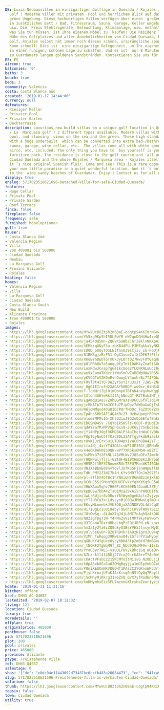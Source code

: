 ```yaml
---
DE: Luxus-Neubauvillen in einzigartiger Golflage in Quesada / Rojales / La Marquesa
  Golf ! Moderne Villen mit privatem  Pool und herrlichem Blick auf das Meer und die
  grüne Umgebung. Diese hochwertigen Villen verfügen über einen  großen Keller, der
  in zusätzlichen Bett / Bad, Fitnessraum, Sauna, Garage, Keller umgebaut werden könnte,
  usw. Die  Preis Elektrogeräte, Beleuchtung, Klimaanlage, usw. enthalten. Alles,
  was Sie tun müssen, ist Ihre eigenen Möbel zu  kaufen! Die Residenz liegt in der
  Nähe des Golfplatzes und aller Annehmlichkeiten von Ciudad Quesada, Rojales,  Marquesa
  Golf. Rojales selbst hat immer noch dieses schöne, ursprüngliche spanische Flair.
  Komm schnell! Dies ist  eine einzigartige Gelegenheit, um Ihr eigenes kleines Paradies
  in einer ruhigen, schönen Lage zu schaffen. Und es ist  nur 8 Minuten mit dem Auto
  zu Guardamars langen goldenen Sandstränden. Kontaktieren Sie uns für alle Details.
ES: ES
aircon: true
balconies: '0'
baths: 3
beach: true
beds: 3
community: Valencia
costa: Costa Blanca Süd
created: '2019-01-17 14:44:00'
currency: null
defeatures:
- Riesiger Keller
- Privater Pool
- Privater Garten
- Dachterrasse
description: Luxurious new build villas on a unique golf location in Quesada / Rojales
  / La  Marquesa golf ! 2 different types available. Modern villas with a private
  pool, and stunning  views on the sea and the green. These high standard villas come
  with a huge underbuilt  which can be converted into extra bed-/bathrooms, fitness,
  sauna, garage, wine cellar, etc.  The villas come all with white goods, lights,
  airco, etc. included. The only thing you have to  buy yourself is your personal
  furniture pack. The residence is close to the golf course and  all amenities of
  Ciudad Quesada and the whole Rojales / Marquesa area - Rojales itself  still has
  it ́ s nice original Spanish flair. Come and see! This is a rare opportunity to  create
  your own little paradise in a quiet wonderful location. And it ́ s only 8 minutes
  to the  wide sandy beaches of Guardamar. Enjoy!! Contact us for all details.
display: true
enslug: 5717023518621696-Detached-Villa-for-sale-Ciudad-Quesada/
features:
- Huge Cellar
- Private Pool
- Private Garden
- Roof Terrace
finca: false
fireplace: false
frequency: sale
furnished: Möbeloptionen
golf: true
hauser:
- Costa Blanca Süd
- Valencia Region
- Villa
- von 400001 bis 500000
- Ciudad Quesada
- Neubau
- La Marquesa Golf
- Provinz Alicante
- Rojales
heating: false
homes:
- Valencia Region
- Villa
- La Marquesa Golf
- Ciudad Quesada
- Costa Blanca South
- New Build
- Alicante Province
- from 400001 to 500000
- Rojales
images:
- https://lh3.googleusercontent.com/MYwkUcB8Ztph2n6BaE-cdgtp94KKI0rNGv4lYx6uBTkyH10P8qFxgRunXemPZwqvHXEPmiaU1yOzof1YY5Z_=w640-rj-e30-l100
- https://lh3.googleusercontent.com/Yk5xg9KpShI5DLEwYM-eW2qoDGH4Hw4reQMigbDOhjEi74w-TSwfuY3FxfgpVZAN0zHgFF91UcfF2kAfe6zA=w640-rj-e30-l100
- https://lh3.googleusercontent.com/ja454OdSHn-ZQGVKSaWbzChrZBklnNmXpA2OXvdf4R1jsuAuE5EFU_GIq_gVE0lrwrOV6P4GpGqPPHyWliaq=w640-rj-e30-l100
- https://lh3.googleusercontent.com/hEMksqUNyF3u-zbKB4dFU-PJMTqkkxYyNKD6kMVcvKuOC1sw1Qjl3W_DZZ4rwozsrzGdM7hmd7hOMYLCdZRX=w640-rj-e30-l100
- https://lh3.googleusercontent.com/sD0D_oU0yTOSLNifnxUJ9sCjiv_sb-FoOjUwKShLFjB834-CvdbEwV2CWKWMC5fe-OZiF3Sy6y0H6jMTK2YB=w640-rj-e30-l100
- https://lh3.googleusercontent.com/61BK5gjzRrP51-OgX1vsw2xfXlDF67fPtlerzSx2yXM3V-_TxDIzg3m4qzt4akz3MoEkCSs2xC30dIbDqwzVKw=w640-rj-e30-l100
- https://lh3.googleusercontent.com/RKoBYnDEDlGTmUk3yL0rt0Z7NwJFOYGaqdwqPKoYpiLcL6ZGbINzmYiOy1_MDWsvy07bPCZIwlidtK5BI3hY=w640-rj-e30-l100
- https://lh3.googleusercontent.com/p8lPRh8w7o5unqu9tyTntIDAM4yZvaStSUmfNzbAIsFBuTWCdZfuLaUNooygsmaYJ9N-byR_FG9Q6lAdEShH=w640-rj-e30-l100
- https://lh3.googleusercontent.com/LnxRdwJCnap7gGe1kcUo62YLQNXNLuUCz0gz3T8Y4T3w3bIJujUzvOAVIJ6ECod0GEN_9lP573Hy2_1pEVNY=w640-rj-e30-l100
- https://lh3.googleusercontent.com/wy9xEamA7Kdzr1tWuSnCwZuBGWpHWwlRS5cCjNkjyd9L-YDbT_K_-x4EGExEMmPUvuJDTBoxb-pjuYqnbFh8=w640-rj-e30-l100
- https://lh3.googleusercontent.com/pKVCGTwV2KOwRvhQuwyLY4wuUrBi7TJPGbaR7sEoheW56s1qOt8PPNqVzo9xg1HRT91sGJsIUZStzmZrko_z=w640-rj-e30-l100
- https://lh3.googleusercontent.com/FRyf8t4IYQ-DWZyrSyYZru3xJt_72W5-2NgM_-SmJOpjo_nq86V27NpSeF8Bm5CAqXR2mIr_1j_Mrm3_SZyP=w640-rj-e30-l100
- https://lh3.googleusercontent.com/_HgG1EIrofd2XAGAY50BDP-ww9xr_0sHS48ByvjR_KQcS5bSoYMz26-yHmzqLORYDjiyVBDs0Cj0-RBSwH5Z_Q=w640-rj-e30-l100
- https://lh3.googleusercontent.com/f-TcNHriZg10jmObnpUTBfnN4nVgvhwKqgkobmNhmtMQbtjoxQnkuTfunv0Ys0Beh391qQiVNBc5EPHBwHay=w640-rj-e30-l100
- https://lh3.googleusercontent.com/1Xtoh4AEYeRkIItAjbNnqGT-R2TBxk3HT_ohX2LCB03bde60RWCEm11GvG-hy-DafCXkIP3Hg3YEv3igpdQ=w640-rj-e30-l100
- https://lh3.googleusercontent.com/EgAmqQ1A8J7Z0hQGMraXzHDG6LGfolJq1vNpAVMbAemYdxOYuK03bJqG4iZWIC--_kS70wOCOlxGdYeAUt0=w640-rj-e30-l100
- https://lh3.googleusercontent.com/jcMKATn7VtmJCGfu7PipDpz7dW0aGuOjTshuAYmoCDJueYodxBKB99wZQrG6ZKSOLPhdfQoFK92puyRavotJ=w640-rj-e30-l100
- https://lh3.googleusercontent.com/W6joMMqod4Ou8IDJPOrfHQOc_7qZOtG7ZmmtcalPS_gsSFMlnP2qkr4cIEA3EaOqBFGziVjYXBp01qF1LFU=w640-rj-e30-l100
- https://lh3.googleusercontent.com/IpAhsSHbSAF14Q4K9c23_HzHwUpmyrF0hzCL3jvV7xdh7tljB35N8vb-uFSToHQhFqQQaUH8Yt1voKxihaQ=w640-rj-e30-l100
- https://lh3.googleusercontent.com/mlom7MPMv1G-XhsG3iuJ8G2oQp6EfufBnknWV3YTmTQC2_VbE8r8EX69L7pgvUAXUy_M8oTzpu2xzFhKo6hj_A=w640-rj-e30-l100
- https://lh3.googleusercontent.com/ibGSMB45v_7KQYb1kSHSls-O0DT-MjDdI3w0i6EMfK15FiyC3igQVxuVrNMW3Yg5J8FVHUiY-gCImJy7Y3tc=w640-rj-e30-l100
- https://lh3.googleusercontent.com/qdAY7a7MxMPVSph6xxQ-zUK6yj75vEoSSuaLde15KDP6uUpyMLyh3Ny24AoNeMwgVmR3OauO06GJhSxC7dAR=w640-rj-e30-l100
- https://lh3.googleusercontent.com/jY14HPp3OgfRKMD8AlPtAaIhetnWuCtV08qm6hULyBcU2bAi7Jts7j5N1LswK7sy-Y2N9JShJOgGug1v0OHVlA=w640-rj-e30-l100
- https://lh3.googleusercontent.com/PUpT6yNwUJffKzC8DL23ATfgyFkdE9iackG-lgqmwaiOy1xNrpFq5g9BazgkHZuUYrah9vSrh9agZEBg_V8=w640-rj-e30-l100
- https://lh3.googleusercontent.com/c8vK1JrErxSuiLTQO4pxIvWC0h8BA42YF_ioNeE55urJQ13_OPI7ndJ91MjuO-_AeiyPp8UiLLC2N6NS3So=w640-rj-e30-l100
- https://lh3.googleusercontent.com/itx4Nj_4vcYT43DA1cvWF1UE36GfjQRHaReHa14IwpPgxHVAmeB-XI09InItAGwDWSlHkWKrv_i6xcU_WzQ=w640-rj-e30-l100
- https://lh3.googleusercontent.com/e4e6K8AkDEbOQW-wVf7XRpks6MbH-w8ZfI7Rad_-y1LW5gJ8FxILALvy5xYW5K-OP6hA0MlLN8ZuVTCIAIa0=w640-rj-e30-l100
- https://lh3.googleusercontent.com/SsPWx37i2EkNLl43VMLWv7J8SeOFv7JmchryVbgJii_OVUZXesszv8QzPfUswKy86cufIyT3TxloNSB0Np22=w640-rj-e30-l100
- https://lh3.googleusercontent.com/rHQNPuljTlji-GZtQF4B19XHmDSKz3HrpaLHQaTCxvhlqM62rfja25njs_QN6hn_PIQoqmYaI6_tc9cHazq2=w640-rj-e30-l100
- https://lh3.googleusercontent.com/HR5R2f1BF3CBnwmXRGcT8PU7MasWKIJ6Gb0M6HhaWTVKW_Gafc0Xzp_kmd1QJC__a6cegtmgQT_LHJMZ4IRF=w640-rj-e30-l100
- https://lh3.googleusercontent.com/dNJXaBbmE08nvYqvl3mfKo5Fj5nHHpEflkEXQPCnnCouvfHgTqcAaTibssnTtU2P0Nyf8TFL1FU0Jc8NxGkt=w640-rj-e30-l100
- https://lh3.googleusercontent.com/TdH_PMY2Z1NC7k4H_KYvSM977OnJm297FlQlCfq9dLW3xHAC5QWwK8NEtMyTDUlapuNuCqhfUWBdCVyOTxJ4=w640-rj-e30-l100
- https://lh3.googleusercontent.com/pl-sTlhX4bTBc1hrNmiUHr06mmBzInjxl62CtdbUH-mFIAJBXMJRz4oi-fBNkbT9Z1MCRtda4rrw7mAE4ts=w640-rj-e30-l100
- https://lh3.googleusercontent.com/8C6HJ5SiSMonYQMUUIFvkzfgXKYKgfuJ5WEXlEPVZYS4h4I2LVMmO5kTg_0F4Riy2MYZt-_pm2ZaR5iSAZRV=w640-rj-e30-l100
- https://lh3.googleusercontent.com/3HWXAoxSqhv7H66Fi6Ck60ENfOauWL2ZEjT2Q0jym_aNHulDaWW_PVxU7Pf9-7Woau0Rue5aAUeFzZQc_oU=w640-rj-e30-l100
- https://lh3.googleusercontent.com/kpDGSw7bbA4ZTsO1MzaZ9xAi5nYWOCDifGISf_E6jDXQvTafwKtocYle3cBX0I12ttU_rBXKEtv1n4O0Rpq8=w640-rj-e30-l100
- https://lh3.googleusercontent.com/4wLrRUjir8vDRwzY6YWym0gmKActcZvjvyABP_gSm5cksV2vcoRns0TdYXIHFhuPMDcH5C_KJL4yNBp_ftX4=w640-rj-e30-l100
- https://lh3.googleusercontent.com/zYTJH3Cm3xLLdysysMiC0QwJMWwnLg7m9-g7V2G7dCWV4FzrOWAeHFAKrFxTB0ivZT3nWiJAM8BTcjbeKnYP=w640-rj-e30-l100
- https://lh3.googleusercontent.com/EKsyMLnmebkJVUSQ0jxXAGNDEVOL4AtCqU5e0YVa0qkrDfKSSltYVqgR8BKkOX_azTNaKMbeZedXtjMpI-aM=w640-rj-e30-l100
- https://lh3.googleusercontent.com/Hi7IUgLcIu0i9ebyTaGohcCKV9lWmy7S1i5xwObreHNRv3WDFnT49DiRuSDa4fhjncqJ68e3yvYIrz0G198f=w640-rj-e30-l100
- https://lh3.googleusercontent.com/JOtOwSq--8iUuX7qJdjL8MC7nAqhOz4kD08W-F1cxS8NX8iN5UbFfQ0g_by1x4fIGkTlJOTlP6PQzb0-N44O4A=w640-rj-e30-l100
- https://lh3.googleusercontent.com/N8ZZgTDg7zW-Y4FMnZyVztMM79kyFWYwoY4BBpC8IjpdECzAkOe1yZazXKf9d72ySkr0NYz5NQKr_6q6YRQ=w640-rj-e30-l100
- https://lh3.googleusercontent.com/U3TCanW7DxrdBbeLbgPrEQfJRPd-eN_znc6qHsfw1UZDKEKNKpU2cFWbm2QG88UyYQLJ4XdThPhG6sC_GHl0=w640-rj-e30-l100
- https://lh3.googleusercontent.com/hm3a1y2Ya6iZQ0oSyQ3BsYVE5JlnsynMyDIP9k7S9RJRRO072YU0AP27WXvXySeangs8pbV-fr4hQ0tEwPJKAQ=w640-rj-e30-l100
- https://lh3.googleusercontent.com/yUlv5s6yOn-BZ8TRDVkriA9zNigVxIU94q9TWAq_UYCttc4vr5HTRLlSPidO-w8F6omnv7ZWuyanF1i0EwK8=w640-rj-e30-l100
- https://lh3.googleusercontent.com/VzMh_fwRqqg39RwEnxO4vEGflnYV1wMyoyI7VE6SjGHcG3erfmY100ZzhvMK7pe3nDoQ45znhVwrUocH3pfh=w640-rj-e30-l100
- https://lh3.googleusercontent.com/qGBuKY4fgUee8ycyhDbA3fp2mBYd7dmBGxAv2zZuIbyYc_nQqfO7bj3zng1EvHJjTmwkqv0NrJo-7EJU7uMC=w640-rj-e30-l100
- https://lh3.googleusercontent.com/_tNOKF2TgWqM9f_BC_NUd9J9oMF9v-11sCwzWMHFV8BUy2JcHED78QA6SJgfpMbNFMT1mArxy3hOIF8_QKBg=w640-rj-e30-l100
- https://lh3.googleusercontent.com/ProG3yr7WLS-ysUDLPHV2kBkc1Gq_HGeBr44agubz2w1D_miBWNrGckMRQ0LBJASVG3t-9nQaBiZgcBX8ZuI=w640-rj-e30-l100
- https://lh3.googleusercontent.com/AZLx-k1l414BOj27Vcx29-rUA0reTYAo0m5d6tCRiURKMjYpAjKUagvFVBMTQ9OZnbblpuXp2Iri4ztivmw=w640-rj-e30-l100
- https://lh3.googleusercontent.com/cKActVFabCZ21SKCMYoItNi1vG_NzUDLjiKP5-bMPmJPfUMuN_FsIGjJFiIotSwbYc0A_1CwQ-Y0A2BrJxt8=w640-rj-e30-l100
- https://lh3.googleusercontent.com/kHpA5eb8EaGu02OMgBqyjja1mD5pVmbQCmCTFK39_SFActzyox4z0WcEtuDSsAShalel6kZ7fnKrSVPbQ4BElg=w640-rj-e30-l100
- https://lh3.googleusercontent.com/P0niXEUOmNKVD6OHf1PAs2C2YGKnoWP33rfI29YK5B9itG4CzSSOXb0eab5EM9BKZ2pSDIdAlDRBGmdC06Hsvw=w640-rj-e30-l100
- https://lh3.googleusercontent.com/PjyLKrnajUEaKJAsKisg0nN5lQyQq7Rbyl0UPm4ss5wtAoyZukzQ7KgCWOWYtwJtXr2WIedUc68vK3h9ZDDx=w640-rj-e30-l100
- https://lh3.googleusercontent.com/jScMhy9jRkrg31a6ZnQ_GVX7yfRadEn5N4u8E_9NfOJEuDTWcrMCGesDYRBWu26m4bHBGZRn9kGmGERHKM3ZWg=w640-rj-e30-l100
- https://lh3.googleusercontent.com/knHMymhxEie5FL7mzunuXlrxHaZeor1yzjnvmDtmZDDzloTcwmqGYgnH50eBAIu-O4dcQ-htj3UhEm8Ti_A=w640-rj-e30-l100
kdate: '2019-01-31 11:31:16'
kitchen: offene
kref: DHN3-AC-Q4687
lastedited: '2019-02-07 18:12:32'
living: 121
location: Ciudad Quesada
luxury: true
moredetails: ''
offplan: true
originalprice: 465000
penthouse: false
pid: 5717023518621696
plot: 300
pool: privates
price: 465000
province: Alicante
ptype: Freistehende Villa
ref: DHN3-Q4687
salestage: 0
shas: '{"de": "e8dc04e11443092d73487bc6ccfb483a26084473", "en": "941ca9ca486e75667d3010ebabc298a9e4872976"}'
slug: 5717023518621696-Freistehende-Villa-zu-verkaufen-Ciudad-Quesada/
solarium: false
thumb: https://lh3.googleusercontent.com/MYwkUcB8Ztph2n6BaE-cdgtp94KKI0rNGv4lYx6uBTkyH10P8qFxgRunXemPZwqvHXEPmiaU1yOzof1YY5Z_=w400-h240-n-rj-e30-l100
topsix: false
town: Ciudad Quesada
utility: true
---
```

